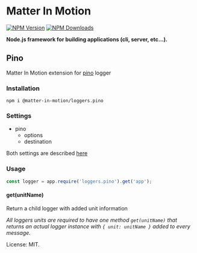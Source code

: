 # Matter In Motion

[![NPM Version](https://img.shields.io/npm/v/@matter-in-motion/loggers.pino.svg?style=flat-square)](https://www.npmjs.com/package/@matter-in-motion/loggers.pino)
[![NPM Downloads](https://img.shields.io/npm/dt/@matter-in-motion/loggers.pino.svg?style=flat-square)](https://www.npmjs.com/package/@matter-in-motion/loggers.pino)

**Node.js framework for building applications (cli, server, etc...).**

## Pino

Matter In Motion extension for [pino](https://github.com/pinojs/pino) logger

### Installation

`npm i @matter-in-motion/loggers.pino`

### Settings

- pino
  - options
  - destination

Both settings are described [here](https://github.com/pinojs/pino/blob/master/docs/api.md)

### Usage

```js
const logger = app.require('loggers.pino').get('app');
```

#### get(unitName)

Return a child logger with added unit information

_All loggers units are required to have one method `get(unitName)` that returns an actual logger instance with `{ unit: unitName }` added to every message._

License: MIT.
